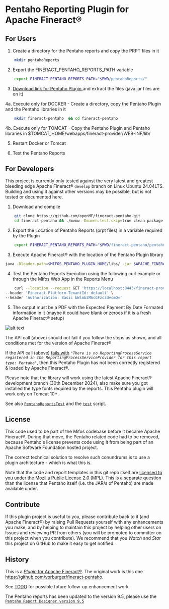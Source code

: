 # Pentaho Reporting Plugin for Apache Fineract®

## For Users

1. Create a directory for the Pentaho reports and copy the PRPT files in it 

```bash
    mkdir pentahoReports
```

2. Export the FINERACT_PENTAHO_REPORTS_PATH variable

```bash
    export FINERACT_PENTAHO_REPORTS_PATH="$PWD/pentahoReports/"
```    

3. [Download link for Pentaho Plugin ](https://sourceforge.net/projects/mifos/files/mifos-plugins/FineractPentahoPlugin/FineractPentahoPlugin-1.10.0.zip/download)  and extract the files (java jar files are on it)

4a. Execute only for DOCKER - Create a directory, copy the Pentaho Plugin and the Pentaho libraries in it

```bash
    mkdir fineract-pentaho  && cd fineract-pentaho
```

4b. Execute only for TOMCAT - Copy the Pentaho Plugin and Pentaho libraries in $TOMCAT_HOME/webapps/fineract-provider/WEB-INF/lib/

5. Restart Docker or Tomcat

6. Test the Pentaho Reports

## For Developers

This project is currently only tested against the very latest and greatest
bleeding edge Apache Fineract® `develop` branch on Linux Ubuntu 24.04LTS. Building and using it against
other versions may be possible, but is not tested or documented here.

1. Download and compile

```bash
    git clone https://github.com/openMF/fineract-pentaho.git
    cd fineract-pentaho && ./mvnw -Dmaven.test.skip=true clean package && cd ..
```
2. Export the Location of Pentaho Reports (prpt files) in a variable required by the Plugin

```bash
    export FINERACT_PENTAHO_REPORTS_PATH="$PWD/fineract-pentaho/pentahoReports/"
```    

3. Execute Apache Fineract® with the location of the Pentaho Plugin library

```bash
java -Dloader.path=$MIFOS_PENTAHO_PLUGIN_HOME/libs/ -jar $APACHE_FINERACT_HOME/fineract-provider.jar
```

4. Test the Pentaho Reports Execution using the following curl example or through the Mifos Web App in the Reports Menu

```bash
    curl --location --request GET 'https://localhost:8443/fineract-provider/api/v1/runreports/Expected%20Payments%20By%20Date%20-%20Formatted?tenantIdentifier=default&locale=en&dateFormat=dd%20MMMM%20yyyy&R_startDate=01%20January%202022&R_endDate=02%20January%202023&R_officeId=1&output-type=PDF&R_loanOfficerId=-1' \
--header 'Fineract-Platform-TenantId: default' \
--header 'Authorization: Basic bWlmb3M6cGFzc3dvcmQ='
```

5. The output must be a PDF with the Expected Payment By Date Formated information in it (maybe it could have blank or zeroes if it is a fresh Apache Fineract® setup)

![alt text](https://github.com/openMF/fineract-pentaho/blob/1.8/img/screenshot_pentaho_report.png?raw=true)

The API call (above) should not fail if you follow the steps as shown, and all conditions met for the version of Apache Fineract®

If the API call (above) [fails with](https://issues.apache.org/jira/browse/FINERACT-1173) 
_`"There is no ReportingProcessService registered in the ReportingProcessServiceProvider for this report type: Pentaho"`_, 
then this Pentaho Plugin has not been correctly registered & loaded by Apache Fineract®.

Please note that the library will work using the latest Apache Fineract® development branch (30th December 2024), also make sure you got installed the type fonts required by the reports. This Pentaho plugin will work only on Tomcat 10+. 

See also [`PentahoReportsTest`](src/test/java/org/mifos/fineract/pentaho/PentahoReportsTest.java) and the [`test`](test) script.


## License

This code used to be part of the Mifos codebase before it became Apache Fineract®.
During that move, the Pentaho related code had to be removed, because Pentaho's license
prevents code using it from being part of an Apache Software Foundation hosted project.

The correct technical solution to resolve such conundrums is to use a plugin architecture - which is what this is.

Note that the code and report templates in this git repo itself are
[licensed to you under the Mozilla Public License 2.0 (MPL)](https://github.com/openMF/fineract-pentaho/blob/develop/LICENSE).
This is a separate question than the license that Pentaho itself (i.e. the JAR/s of Pentaho) are made available under.


## Contribute

If this plugin project is useful to you, please contribute back to it (and
Apache Fineract®) by raising Pull Requests yourself with any enhancements you make, and by helping
to maintain this project by helping other users on Issues and reviewing PR from others
(you will be promoted to committer on this project when you contribute).  We recommend
that you _Watch_ and _Star_ this project on GitHub to make it easy to get notified.

## History

This is a [_Plugin_ for Apache Fineract®](https://github.com/apache/fineract/blob/maintenance/1.6/fineract-doc/src/docs/en/deployment.adoc). The original work is this one https://github.com/vorburger/fineract-pentaho.

See [TODO](TODO.md) for possible future follow-up enhancement work.

The Pentaho reports has been updated to the version 9.5, please use the [`Pentaho Report Designer version 9.5`](https://mifos.jfrog.io/artifactory/libs-snapshot-local/org/pentaho/reporting/prd-ce/9.5.0.0-SNAPSHOT/prd-ce-9.5.0.0-20230108.081758-1.zip) 



